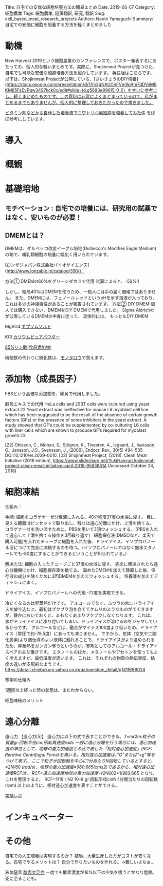 Title: 自宅での安価な細胞培養方法の簡易まとめ
Date: 2019-06-07
Category: 細胞農業
Tags: 細胞農業, 記事翻訳, 研究, 翻訳
Slug: cell_based_meat_research_projects
Authors: Naoto Yamaguchi
Summary: 自宅での安価に細胞を培養する方法を軽くまとめました


# 動機
New Harvest 2019という細胞農業のカンファレンスで、ポスター発表するにあたっての、個人的な軽いまとめです。実際に、Shojinmeat Projectが見つけた、自宅でも可能な安価な細胞培養方法を紹介しています。
英語版はこちらです。以下は、Shojinmeat Projectが公開している、[さいきょうのDIY培養](https://docs.google.com/presentation/d/17m3gNAUOnFVm9pAm7dDVeM8KM85FzEvPqw34S7kck0c/edit#slide=id.g5683e89615_0_0）を大いに参考にし、軽くまとめたものです。この資料は非常によくまとまっているので、私がまとめるまでもありませんが、個人的に整理しておきたかったので書きました。

[ビタミン剤などから自作した培養液でニワトリ心臓細胞を培養してみた件](http://animescience.net/?p=3647)
をほぼ参考にしています。



# 導入


# 概観


# 基礎培地
## モチベーション : 自宅での培養には、研究用の試薬ではなく、安いものが必要！
## DMEMとは？
DMEMは、ダルベッコ改変イーグル培地(Dulbecco's Modifies Eagle Medium)の略で、哺乳類細胞の培養に幅広く用いられています。


[ロンザジャパン株式会社バイオサイエンス](http://www.lonzabio.jp/catalog/350/）

方法① DMEMの60%をグリーンダカラで代用
試算によると、-56%!!

しかし、結局40%はDMEMを使うため、一般人には手の届く価格ではありません。
また、DMEMには、フェノールレッドというpHを示す溶液が入っており、これは多少の神経毒性があることが報告されています。
方法② DIY DMEM
個人では購入できない、DMEMをDIY DMEMで代用しました。
Sigma Aldrich社が公表しているDMEMの中身に従って、
具体的には、
もっともDIY DMEM


MgSO4
[エプソムソルト](https://www.amazon.co.jp/%E3%82%A8%E3%83%97%E3%82%BD%E3%83%A0%E3%82%BD%E3%83%AB%E3%83%88-%E7%A1%AB%E9%85%B8%E3%83%9E%E3%82%B0%E3%83%8D%E3%82%B7%E3%82%A6%E3%83%A0-99-5-%E3%82%AA%E3%83%BC%E3%83%AB%E3%83%AA%E3%82%AD%E3%83%83%E3%83%89-%E5%90%84%E3%82%B5%E3%82%A4%E3%82%BA%E9%81%B8%E3%81%B9%E3%81%BE%E3%81%99/dp/B077PBRZKW/ref=sr_1_2_sspa?__mk_ja_JP=%E3%82%AB%E3%82%BF%E3%82%AB%E3%83%8A&keywords=%E7%A1%AB%E9%85%B8%E3%83%9E%E3%82%B0%E3%83%8D%E3%82%B7%E3%82%A6%E3%83%A0&qid=1562415735&s=gateway&sr=8-2-spons&psc=1)

KCl
[カリウムピュアパウダー](https://www.amazon.co.jp/NOW-Foods-733739014719-100%EF%BC%85%E3%83%94%E3%83%A5%E3%82%A2%E3%83%91%E3%82%A6%E3%83%80%E3%83%BC%EF%BC%88%E3%82%B0%E3%83%AB%E3%82%B3%E3%83%B3%E9%85%B8%E7%B5%90%E5%90%88%EF%BC%89-%E6%B5%B7%E5%A4%96%E7%9B%B4%E9%80%81%E5%93%81/dp/B0015C2ZI2/ref=pd_sbs_121_5/357-8514783-3116511?_encoding=UTF8&pd_rd_i=B0015C2ZI2&pd_rd_r=efa5fd70-9fe9-11e9-8924-833d5d723e91&pd_rd_w=MOB3n&pd_rd_wg=Lpn24&pf_rd_p=ad2ea29d-ea11-483c-9db2-6b5875bb9b73&pf_rd_r=GDX1GF1S1V4BG41MSH7F&psc=1&refRID=GDX1GF1S1V4BG41MSH7F)

[85%リン酸(食品添加物)](https://www.amazon.co.jp/MATSUBA-85-%E3%83%AA%E3%83%B3%E9%85%B8%E3%80%90%E9%A3%9F%E5%93%81%E6%B7%BB%E5%8A%A0%E7%89%A9%E3%80%91/dp/B071JDSJBC/ref=sr_1_1?s=food-beverage&ie=UTF8&qid=1517748041&sr=1-1&keywords=%E3%83%AA%E3%83%B3%E9%85%B8)

硝酸鉄の代わりに硫化鉄は、[モノタロウ](https://www.monotaro.com/g/01278495/?t.q=%89%96%89%BB%93S)で買えます。


# 添加物（成長因子）
FBSという高価な添加物を、卵黄で代用しました。





酵母エキスでの代用
 HeLa cells and 293T cells were cultured using yeast extract.22 Yeast extract was ineffective for mouse L6 myoblast cell line which has been suggested to be the result of the absence of certain growth factors (GFs) or the presence of some inhibitors in the yeast extract.  A study showed that GF’s could be supplemented by co-culturing L6 cells with liver cells which are known to produce GF’s required for myoblast growth.23 

[22] Ohlsson, C., Mohan, S., Sjögren, K., Tivesten, A., Isgaard, J., Isaksson, O., Jansson, J.O., Svensson, J., (2009), Endocr. Rev., 30(5) 494-535 DOI:10.1210/er.2009-0010.
[23] Shojinmeat Project, (2018), Clean Meat Initiative (2018 edition), https://www.slideshare.net/YukiHanyu/shojinmeat-project-clean-meat-initiative-april-2018-95638514 (Accessed October 24, 2018)


# 細胞凍結
仕組み：

手順:
細胞をコラゲナーゼ分散液に入れる、40分程度37度の水浴に浸す。
目に見える臓器はピンセットで取り出し、残りは遠心分離にかけ、上清を捨てる。
コラゲナーゼを洗い流すために、PBSを用いて3回ウォッシュする。（PBSを入れて遠心して上清を捨てる操作を3回繰り返す）
細胞保存液(DMSOなど、楽天で購入可能)を入れたチューブに細胞を入れた後、ドライアイス、イソプロパノール浴につけて完全に凍結するのを待つ。（イソプロパノールではなく無水エタノールでも-80度にすることができるということが知られている。）

解凍方法:
細胞の入ったチューブごと37度の水浴に浸す。
完全に解凍されたら遠心分離機にかけ、細胞保存液を捨てる。
温めたDMEMを加えて静置した後、保存液の成分を除くために2回DMEMを加えてウォッシュする。
培養液を加えてディッシュにまく。

ドライアイス、イソプロパノールへの代用
-72度を実現できる。


冷たくなるのは昇華熱だけです。
アルコールでなく、ふつうの水にドライアイスを放り込むと、最初はブクブク泡を立ててケムリのようなものがでてきますが、静かにおいておくと、まもなくあまりブクブクしなくなります。
これは、水がドライアイスに凍り付いてしまい、ドライアイスが溶けるのをジャマしているからです。
アルコールなどは、融点がマイナス100度より低いため、ドライアイス（常圧で約-78.5度）にあっても凍りません。
ですから、気体（空気や二酸化炭素)より熱伝導のよい液体に触れることで、ドライアイスがより温められるため、昇華熱をガンガン奪うというのが、寒剤としてのアルコール・ドライアイスペアの主な働きです。
エタノールのほか、メタノールやアセトンを使ってもよく冷えますが、最低温度が違います。
これは、それぞれの物質の熱伝導度、粘度の違いが支配的なようです。
https://detail.chiebukuro.yahoo.co.jp/qa/question_detail/q1411686024


寒剤の仕組み

1週間以上経った時の状態は、まだわからない。

細胞凍結のメリット

# 遠心分離
遠心力
【遠心力[5]】
遠心力は以下の式で表すことができる。
f=mr2*m:粒子の質量gr:回転半径cm:回転角速度rads
一般に遠心分離を行う場合には、遠心加速度の単位として、地球の重力加速度との比で表した「相対遠心加速度」(RCF: Rerative Centrifugal Force)を用いる。相対遠心加速度は、”G”または”×g”等をつけて表す。
ここで粒子が回転軸を中心に1分あたりN回転しているとすると、=2N/60 (rad/s)、地球の重力加速度=980.665(cms2)であるから、相対遠心加速度RCFは、
RCF=遠心加速度地球の重力加速度=r*2N602*1/980.665
となり、これを整理すると、
RCF=1118  r  N2  10-8 gr:回転半径cmN:1分間当たりの回転数(rpm)
以上のように、相対遠心加速度を表すことができる。

[実験レポ](https://docs.google.com/document/d/1UCX8Xy5B0NPygs7u16LNwtacJ4_U5QXX/edit)

# インキュベーター 


# その他
自宅での人工培養は実現するのか？
結局、大量生産した方がコストが安くなる。自宅でやるメリットは？
自分で作りたいものを作れる。→難しいよなぁ...


液体窒素
[酸素欠乏症](https://ja.wikipedia.org/wiki/%E9%85%B8%E7%B4%A0%E6%AC%A0%E4%B9%8F%E7%97%87)
一度でも酸素濃度が16%以下の空気を吸うとかなり危険。死に至ることも。
